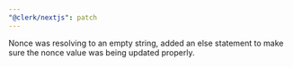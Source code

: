 ```yaml
---
"@clerk/nextjs": patch
---
```


Nonce was resolving to an empty string, added an else statement to make sure the nonce value was being updated properly.
